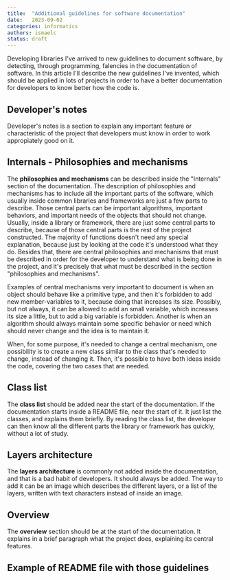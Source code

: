 ```yaml
---
title:  "Additional guidelines for software documentation"
date:   2023-09-02
categories: informatics
authors: ismaelc
status: draft
---
```


Developing libraries I've arrived to new guidelines to document software, by detecting, through programming, falencies in the documentation of software. In this article I'll describe the new guidelines I've invented, which should be applied in lots of projects in order to have a better documentation for developers to know better how the code is.

## Developer's notes

Developer's notes is a section to explain any important feature or characteristic of the project that developers must know in order to work appropiately good on it.

## Internals - Philosophies and mechanisms

The **philosophies and mechanisms** can be described inside the "Internals" section of the documentation. The description of philosophies and mechanisms has to include all the important parts of the software, which usually inside common libraries and frameworks are just a few parts to describe. Those central parts can be important algorithms, important behaviors, and important needs of the objects that should not change. Usually, inside a library or framework, there are just some central parts to describe, because of those central parts is the rest of the project constructed. The majority of functions doesn't need any special explanation, because just by looking at the code it's understood what they do. Besides that, there are central philosophies and mechanisms that must be described in order for the developer to understand what is being done in the project, and it's precisely that what must be described in the section "philosophies and mechanisms".

Examples of central mechanisms very important to document is when an object should behave like a primitive type, and then it's forbidden to add new member-variables to it, because doing that increases its size. Possibly, but not always, it can be allowed to add an small variable, which increases its size a little, but to add a big variable is forbidden. Another is when an algorithm should always maintain some specific behavior or need which should never change and the idea is to maintain it.

When, for some purpose, it's needed to change a central mechanism, one possibility is to create a new class similar to the class that's needed to change, instead of changing it. Then, it's possible to have both ideas inside the code, covering the two cases that are needed.

## Class list

The **class list** should be added near the start of the documentation. If the documentation starts inside a README file, near the start of it. It just list the classes, and explains them briefly. By reading the class list, the developer can then know all the different parts the library or framework has quickly, without a lot of study.

## Layers architecture

The **layers architecture** is commonly not added inside the documentation, and that is a bad habit of developers. It should always be added. The way to add it can be an image which describes the different layers, or a list of the layers, written with text characters instead of inside an image.

## Overview

The **overview** section should be at the start of the documentation. It explains in a brief paragraph what the project does, explaining its central features.

## Example of README file with those guidelines
